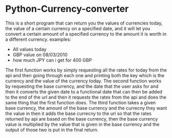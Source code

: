 # Python-Currency-converter

This is a short program that can return you the values of currencies today, the value of a certain currency on a specified date, and it will let you convert a certain amount of a specified currency to the amount it is worth in a different currency.
examples:
- All values today
- GBP value on 08/03/2010
- how much JPY can i get for 400 GBP

The first function works by simply requesting all the rates for today from the api and then going through each one and printing both the key which is the currency and the value of the currency today.
The second function works by requesting the base currency, and the date that the user asks for and then it converts the given date to a functional date that can then be added to the end of the url and then it requests the rates from the api and does the same thing that the first function does.
The third function takes a given base currency, the amount of the base currency and the currecny they want the value in then it adds the base currecny to the url so that the rates returned by api are based on the base currency, then the base currency value is multiplied by the value that is given in the base currency and the output of those two is put in the final return.